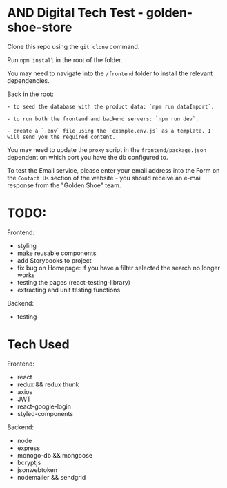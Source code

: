 # AND Digital Tech Test - golden-shoe-store

Clone this repo using the `git clone` command.

Run `npm install` in the root of the folder.

You may need to navigate into the `/frontend` folder to install the relevant dependencies.

Back in the root:

    - to seed the database with the product data: `npm run dataImport`.

    - to run both the frontend and backend servers: `npm run dev`.

    - create a `.env` file using the `example.env.js` as a template. I will send you the required content.

You may need to update the `proxy` script in the `frontend/package.json` dependent on which port you have the db configured to.

To test the Email service, please enter your email address into the Form on the `Contact Us` section of the website - you should receive an e-mail response from the "Golden Shoe" team.

# TODO:

Frontend:

- styling
- make reusable components
- add Storybooks to project
- fix bug on Homepage: if you have a filter selected the search no longer works
- testing the pages (react-testing-library)
- extracting and unit testing functions

Backend:

- testing

# Tech Used

Frontend:

- react
- redux && redux thunk
- axios
- JWT
- react-google-login
- styled-components

Backend:

- node
- express
- monogo-db && mongoose
- bcryptjs
- jsonwebtoken
- nodemailer && sendgrid
